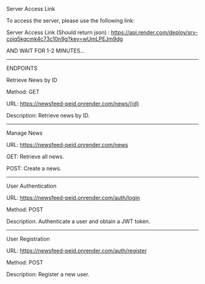 Server Access Link

To access the server, please use the following link:

Server Access Link (Should return json) : https://api.render.com/deploy/srv-cojq5kgcmk4c73c10n9g?key=wUmLPEJm9dg

AND WAIT FOR 1-2 MINUTES...
________________________________________________________________________________________________________________________
ENDPOINTS

Retrieve News by ID   

Method: GET

URL: https://newsfeed-peid.onrender.com/news/{id}

Description: Retrieve news by ID.
________________________________________________________________________________________________________________________
Manage News

URL: https://newsfeed-peid.onrender.com/news

GET: Retrieve all news.

POST: Create a news.
________________________________________________________________________________________________________________________

User Authentication

URL: https://newsfeed-peid.onrender.com/auth/login

Method: POST

Description: Authenticate a user and obtain a JWT token.
________________________________________________________________________________________________________________________

User Registration

URL: https://newsfeed-peid.onrender.com/auth/register

Method: POST

Description: Register a new user.
